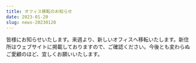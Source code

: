 ```yaml
---
title: オフィス移転のお知らせ
date: 2023-01-20
slug: news-20230120
---
```


皆様にお知らせいたします。来週より、新しいオフィスへ移転いたします。新住所はウェブサイトに掲載しておりますので、ご確認ください。今後とも変わらぬご愛顧のほど、宜しくお願いいたします。
